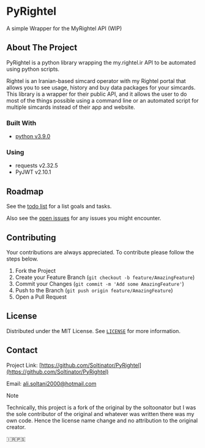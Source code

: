# PyRightel

A simple Wrapper for the MyRightel API (WIP)

## About The Project

PyRightel is a python library wrapping the my.rightel.ir API to be automated using python scripts.

Rightel is an Iranian-based simcard operator with my Rightel portal that allows you to see usage, history and buy data packages for your simcards.
This library is a wrapper for their public API, and it allows the user to do most of the things possible using a command line or an automated script for multiple simcards instead of their app and website.

### Built With

- [python v3.9.0](https://www.python.org)

### Using

- requests v2.32.5
- PyJWT v2.10.1

## Roadmap
See the [todo list](https://github.com/Soltinator/PyRightel/blob/main/TODO.md) for a list goals and tasks.

Also see the [open issues](https://github.com/Soltinator/PyRightel/issues) for any issues you might encounter.

## Contributing

Your contributions are always appreciated. To contribute please follow the steps below.

1. Fork the Project
2. Create your Feature Branch (`git checkout -b feature/AmazingFeature`)
3. Commit your Changes (`git commit -m 'Add some AmazingFeature'`)
4. Push to the Branch (`git push origin feature/AmazingFeature`)
5. Open a Pull Request

## License

Distributed under the MIT License. See [`LICENSE`](LICENSE) for more information.

## Contact

Project Link: [https://github.com/Soltinator/PyRightel](https://github.com/Soltinator/PyRightel)

Email: [ali.soltani2000@hotmail.com](mailto:ali.soltani2000@hotmail.com)

> [!NOTE]  
> Technically, this project is a fork of the original by the soltoonator but I was the sole contributor of the original and whatever was written there was my own code. Hence the license name change and no attribution to the original creator.

🇮🇷🇵🇸
